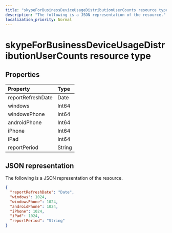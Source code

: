 ```yaml
---
title: "skypeForBusinessDeviceUsageDistributionUserCounts resource type"
description: "The following is a JSON representation of the resource."
localization_priority: Normal
---
```


# skypeForBusinessDeviceUsageDistributionUserCounts resource type

## Properties

| Property          | Type   |
| :---------------- | :----- |
| reportRefreshDate | Date   |
| windows           | Int64  |
| windowsPhone      | Int64  |
| androidPhone      | Int64  |
| iPhone            | Int64  |
| iPad              | Int64  |
| reportPeriod      | String |

## JSON representation

The following is a JSON representation of the resource.

<!-- {
  "blockType": "resource",
  "@odata.type": "microsoft.graph.skypeForBusinessDeviceUsageDistributionUserCounts"
} -->

```json
{
  "reportRefreshDate": "Date", 
  "windows": 1024, 
  "windowsPhone": 1024, 
  "androidPhone": 1024, 
  "iPhone": 1024, 
  "iPad": 1024, 
  "reportPeriod": "String"
}
```
